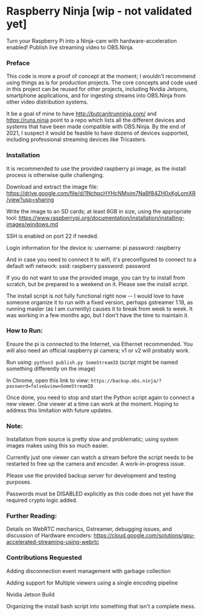 # Raspberry Ninja [wip - not validated yet]
Turn your Raspberry Pi into a Ninja-cam with hardware-acceleration enabled!  Publish live streaming video to OBS.Ninja.
### Preface

This code is more a proof of concept at the moment; I wouldn't recommend using things as is for production projects. The core concepts and code used in this project can be reused for other projects, including Nvidia Jetsons, smartphone applications, and for ingesting streams into OBS.Ninja from other video distribution systems.

It be a goal of mine to have http://butcanitrunninja.com/ and https://runs.ninja point to a repo which lists all the different devices and systems that have been made compatible with OBS.Ninja. By the end of 2021, I suspect it would be feasble to have dozens of devices supported, including professional streaming devices like Tricasters.

### Installation

It is recommended to use the provided raspberry pi image, as the install process is otherwise quite challenging.

Download and extract the image file:
https://drive.google.com/file/d/1NchpcHYHcNMvjm7NaBf84ZH0xKgLomXR/view?usp=sharing

Write the image to an SD cards; at least 8GB in size, using the appropriate tool:
https://www.raspberrypi.org/documentation/installation/installing-images/windows.md

SSH is enabled on port 22 if needed.

Login information for the device is:
username: pi
password: raspberry

And in case you need to connect it to wifi, it's preconfigured to connect to a default wifi network:
ssid: raspberry
password: password

If you do not want to use the provided image, you can try to install from scratch, but be prepared to a weekend on it. Please see the install script.

The install script is not fully functional right now -- I would love to have someone organize it to run with a fixed version, perhaps gstreamer 1.18, as running master (as I am currently) causes it to break from week to week.  It was working in a few months ago, but I don't have the time to maintain it.

### How to Run:

Ensure the pi is connected to the Internet, via Ethernet recommended.  You will also need an official raspberry pi camera; v1 or v2 will probably work.

Run using:
`python3 publish.py SomeStreamID`
(script might be named something differently on the image)

In Chrome, open this link to view:
`https://backup.obs.ninja/?password=false&view=SomeStreamID`

Once done, you need to stop and start the Python script again to connect a new viewer.  One viewer at a time can work at the moment. Hoping to address this limitation with future updates.

### Note:

Installation from source is pretty slow and problematic; using system images makes using this so much easier.

Currently just one viewer can watch a stream before the script needs to be restarted to free up the camera and encoder. A work-in-progress issue.

Please use the provided backup server for development and testing purposes.

Passwords must be DISABLED explicitly as this code does not yet have the required crypto logic added.

### Further Reading:

Details on WebRTC mechanics, Gstreamer, debugging issues, and discussion of Hardware encoders:
 https://cloud.google.com/solutions/gpu-accelerated-streaming-using-webrtc


### Contributions Requested

Adding disconnection event management with garbage collection

Adding support for Multiple viewers using a single encoding pipeline

Nvidia Jetson Build

Organizing the install bash script into something that isn't a complete mess.
